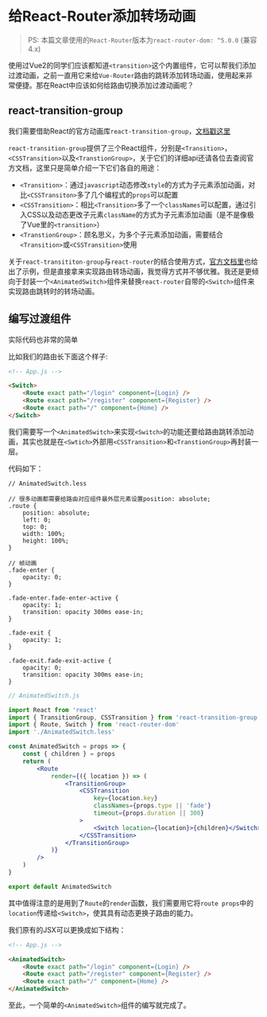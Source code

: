 # 给React-Router添加转场动画

>PS: 本篇文章使用的`React-Router`版本为`react-router-dom: ^5.0.0` (兼容4.x)

使用过Vue2的同学们应该都知道`<transition>`这个内置组件，它可以帮我们添加过渡动画，之前一直用它来给`Vue-Router`路由的跳转添加转场动画，使用起来非常便捷。那在React中应该如何给路由切换添加过渡动画呢？

## react-transition-group

我们需要借助React的官方动画库`react-transition-group`，[文档戳这里](https://reactcommunity.org/react-transition-group/)

`react-transition-group`提供了三个React组件，分别是`<Transition>`，`<CSSTransition>`以及`<TranstionGroup>`，关于它们的详细api还请各位去查阅官方文档，这里只是简单介绍一下它们各自的用途：

- `<Transition>`：通过`javascript`动态修改`style`的方式为子元素添加动画，对比`<CSSTransiton>`多了几个编程式的`props`可以配置
- `<CSSTransition>`：相比`<Transition>`多了一个`classNames`可以配置，通过引入CSS以及动态更改子元素`className`的方式为子元素添加动画（是不是像极了Vue里的`<transition>`）
- `<TranstionGroup>`：顾名思义，为多个子元素添加动画，需要结合`<Transition>`或`<CSSTransition>`使用

关于`react-transititon-group`与`react-router`的结合使用方式，[官方文档里](https://reactcommunity.org/react-transition-group/with-react-router)也给出了示例，但是直接拿来实现路由转场动画，我觉得方式并不够优雅。我还是更倾向于封装一个`<AnimatedSwitch>`组件来替换`react-router`自带的`<Switch>`组件来实现路由跳转时的转场动画。

## 编写过渡组件

实际代码也非常的简单

比如我们的路由长下面这个样子:

```html
<!-- App.js -->

<Switch>
    <Route exact path="/login" component={Login} />
    <Route exact path="/register" component={Register} />
    <Route exact path="/" component={Home} />
</Switch>
```

我们需要写一个`<AnimatedSwitch>`来实现`<Switch>`的功能还要给路由跳转添加动画，其实也就是在`<Swtich>`外部用`<CSSTransition>`和`<TranstionGroup>`再封装一层。

代码如下：

```less
// AnimatedSwitch.less

// 很多动画都需要给路由对应组件最外层元素设置position: absolute;
.route {
    position: absolute;
    left: 0;
    top: 0;
    width: 100%;
    height: 100%;
}

// 帧动画
.fade-enter {
    opacity: 0;
}

.fade-enter.fade-enter-active {
    opacity: 1;
    transition: opacity 300ms ease-in;
}

.fade-exit {
    opacity: 1;
}

.fade-exit.fade-exit-active {
    opacity: 0;
    transition: opacity 300ms ease-in;
}
```

```jsx
// AnimatedSwitch.js

import React from 'react'
import { TransitionGroup, CSSTransition } from 'react-transition-group'
import { Route, Switch } from 'react-router-dom'
import './AnimatedSwitch.less'

const AnimatedSwitch = props => {
    const { children } = props
    return (
        <Route
            render={({ location }) => (
                <TransitionGroup>
                    <CSSTransition
                        key={location.key}
                        classNames={props.type || 'fade'}
                        timeout={props.duration || 300}
                    >
                        <Switch location={location}>{children}</Switch>
                    </CSSTransition>
                </TransitionGroup>
            )}
        />
    )
}

export default AnimatedSwitch
```

其中值得注意的是用到了`Route`的`render`函数，我们需要用它将`route props`中的`location`传递给`<Switch>`，使其具有动态更换子路由的能力。

我们原有的JSX可以更换成如下结构：

```html
<!-- App.js -->

<AnimatedSwitch>
    <Route exact path="/login" component={Login} />
    <Route exact path="/register" component={Register} />
    <Route exact path="/" component={Home} />
</AnimatedSwitch>
```

至此，一个简单的`<AnimatedSwitch>`组件的编写就完成了。